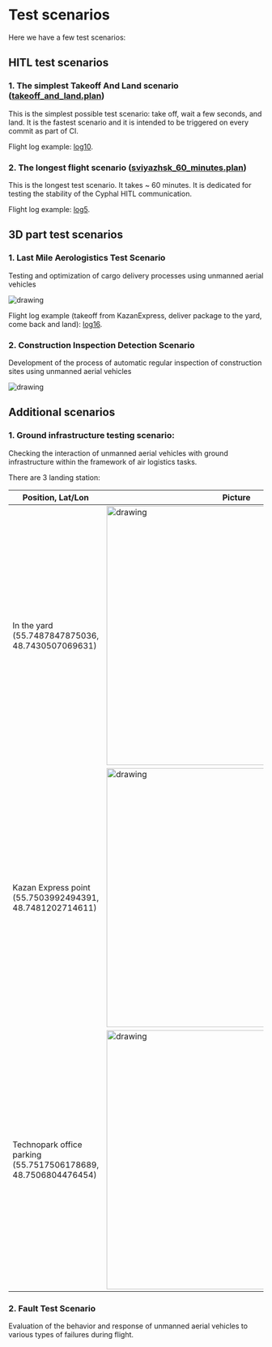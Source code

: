 # Test scenarios

Here we have a few test scenarios:

## HITL test scenarios

### 1. The simplest Takeoff And Land scenario ([takeoff_and_land.plan](takeoff_and_land.plan))

This is the simplest possible test scenario: take off, wait a few seconds, and land. It is the fastest scenario and it is intended to be triggered on every commit as part of CI.

Flight log example: [log10](https://review.px4.io/plot_app?log=9aeb4932-991a-4856-b292-187d6a9f37af).

### 2. The longest flight scenario ([sviyazhsk_60_minutes.plan](sviyazhsk_60_minutes.plan))

This is the longest test scenario. It takes ~ 60 minutes. It is dedicated for testing the stability of the Cyphal HITL communication.

Flight log example: [log5](https://review.px4.io/plot_app?log=8db32ee4-cae0-4594-acc1-902cab07cd94).

## 3D part test scenarios

### 1. Last Mile Aerologistics Test Scenario

Testing and optimization of cargo delivery processes using unmanned aerial vehicles

<img src="https://raw.githubusercontent.com/RaccoonlabDev/innopolis_vtol_dynamics/docs/assets/delivery.png" alt="drawing"/>

Flight log example (takeoff from KazanExpress, deliver package to the yard, come back and land): [log16](https://review.px4.io/plot_app?log=c63a3a10-5f1f-4d51-97a9-cfa0970b9f3c).

### 2. Construction Inspection Detection Scenario

Development of the process of automatic regular inspection of construction sites using unmanned aerial vehicles

<img src="https://raw.githubusercontent.com/RaccoonlabDev/innopolis_vtol_dynamics/docs/assets/inspection.png" alt="drawing"/>

## Additional scenarios

### 1. Ground infrastructure testing scenario:

Checking the interaction of unmanned aerial vehicles with ground infrastructure within the framework of air logistics tasks.

There are 3 landing station:

| Position, Lat/Lon               | Picture |
| ------------------------- | ------- |
| In the yard (55.7487847875036, 48.7430507069631) | <img src="https://raw.githubusercontent.com/RaccoonlabDev/innopolis_vtol_dynamics/docs/assets/landing_station_yard.png" width="512" alt="drawing"/> |  |
| Kazan Express point (55.7503992494391, 48.7481202714611) | <img src="https://raw.githubusercontent.com/RaccoonlabDev/innopolis_vtol_dynamics/docs/assets/landing_station_kazanexpress.png" width="512" alt="drawing"/> |
| Technopark office parking (55.7517506178689, 48.7506804476454) | <img src="https://raw.githubusercontent.com/RaccoonlabDev/innopolis_vtol_dynamics/docs/assets/landing_station_technopark.png" width="512" alt="drawing"/> |

### 2. Fault Test Scenario

Evaluation of the behavior and response of unmanned aerial vehicles to various types of failures during flight.
